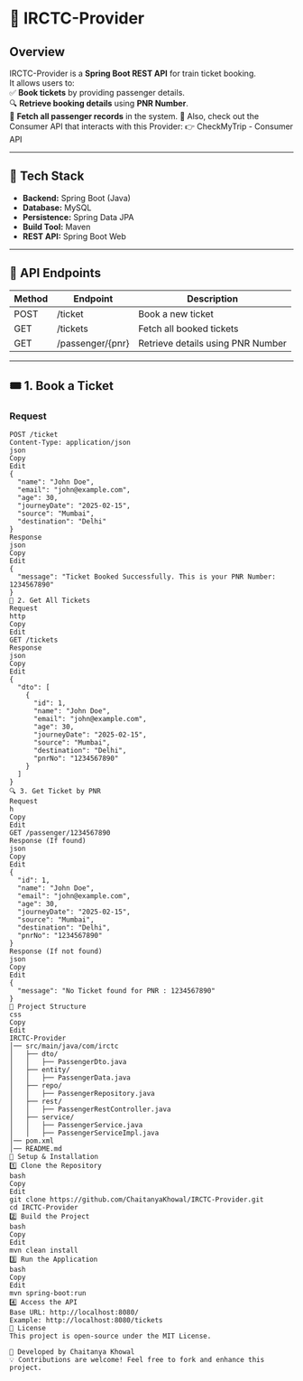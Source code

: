 # 🚆 IRCTC-Provider

## Overview
IRCTC-Provider is a **Spring Boot REST API** for train ticket booking.  
It allows users to:  
✅ **Book tickets** by providing passenger details.  
🔍 **Retrieve booking details** using **PNR Number**.  
📜 **Fetch all passenger records** in the system. 
🔗 Also, check out the Consumer API that interacts with this Provider:
👉 CheckMyTrip - Consumer API 

---

## 🔧 Tech Stack
- **Backend:** Spring Boot (Java)
- **Database:** MySQL
- **Persistence:** Spring Data JPA
- **Build Tool:** Maven
- **REST API:** Spring Boot Web  

---

## 📌 API Endpoints

| Method  | Endpoint             | Description                         |
|---------|----------------------|-------------------------------------|
| POST    | /ticket              | Book a new ticket                   |
| GET     | /tickets             | Fetch all booked tickets            |
| GET     | /passenger/{pnr}     | Retrieve details using PNR Number   |

---

## 🎟️ **1. Book a Ticket**

### **Request**
```http
POST /ticket
Content-Type: application/json
json
Copy
Edit
{
  "name": "John Doe",
  "email": "john@example.com",
  "age": 30,
  "journeyDate": "2025-02-15",
  "source": "Mumbai",
  "destination": "Delhi"
}
Response
json
Copy
Edit
{
  "message": "Ticket Booked Successfully. This is your PNR Number: 1234567890"
}
📜 2. Get All Tickets
Request
http
Copy
Edit
GET /tickets
Response
json
Copy
Edit
{
  "dto": [
    {
      "id": 1,
      "name": "John Doe",
      "email": "john@example.com",
      "age": 30,
      "journeyDate": "2025-02-15",
      "source": "Mumbai",
      "destination": "Delhi",
      "pnrNo": "1234567890"
    }
  ]
}
🔍 3. Get Ticket by PNR
Request
h
Copy
Edit
GET /passenger/1234567890
Response (If found)
json
Copy
Edit
{
  "id": 1,
  "name": "John Doe",
  "email": "john@example.com",
  "age": 30,
  "journeyDate": "2025-02-15",
  "source": "Mumbai",
  "destination": "Delhi",
  "pnrNo": "1234567890"
}
Response (If not found)
json
Copy
Edit
{
  "message": "No Ticket found for PNR : 1234567890"
}
📂 Project Structure
css
Copy
Edit
IRCTC-Provider
│── src/main/java/com/irctc
│   ├── dto/
│   │   ├── PassengerDto.java
│   ├── entity/
│   │   ├── PassengerData.java
│   ├── repo/
│   │   ├── PassengerRepository.java
│   ├── rest/
│   │   ├── PassengerRestController.java
│   ├── service/
│   │   ├── PassengerService.java
│   │   ├── PassengerServiceImpl.java
│── pom.xml
│── README.md
🚀 Setup & Installation
1️⃣ Clone the Repository
bash
Copy
Edit
git clone https://github.com/ChaitanyaKhowal/IRCTC-Provider.git
cd IRCTC-Provider
2️⃣ Build the Project
bash
Copy
Edit
mvn clean install
3️⃣ Run the Application
bash
Copy
Edit
mvn spring-boot:run
4️⃣ Access the API
Base URL: http://localhost:8080/
Example: http://localhost:8080/tickets
📜 License
This project is open-source under the MIT License.

🔹 Developed by Chaitanya Khowal
💡 Contributions are welcome! Feel free to fork and enhance this project.
